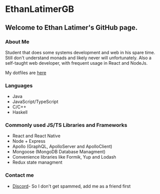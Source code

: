 # EthanLatimerGB

## Welcome to Ethan Latimer's GitHub page. 

### About Me

Student that does some systems development and web in his spare time. Still don't understand monads and likely never will unfortunately. Also a self-taught web developer, with frequent usage in React and NodeJs.

My dotfiles are [here](https://github.com/EthanLatimerGB/dotfiles)

### Languages
* Java
* JavaScript/TypeScript
* C/C++
* Haskell

### Commonly used JS/TS Libraries and Frameworks
* React and React Native
* Node + Express
* Apollo (GraphQL, ApolloServer and ApolloClient)
* Mongoose (MongoDB Database Managment) 
* Convenience libraries like Formik, Yup and Lodash
* Redux state managment

### Contact me
* [Discord](https://discord.com/users/Bambamarama#2655)- So I don't get spammed, add me as a friend first
